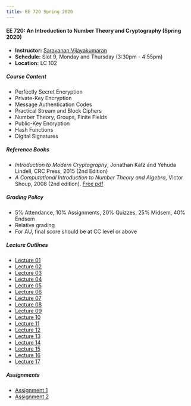 ```yaml
---
title: EE 720 Spring 2020
---
```


#### EE 720: An Introduction to Number Theory and Cryptography (Spring 2020)
  - **Instructor:** [Saravanan Vijayakumaran](http://www.ee.iitb.ac.in/~sarva)
  - **Schedule:** Slot 9, Monday and Thursday (3:30pm - 4:55pm) 
  - **Location:** LC 102

##### Course Content
  - Perfectly Secret Encryption
  - Private-Key Encryption
  - Message Authentication Codes
  - Practical Stream and Block Ciphers
  - Number Theory, Groups, Finite Fields
  - Public-Key Encryption
  - Hash Functions
  - Digital Signatures

##### Reference Books
  - *Introduction to Modern Cryptography*, Jonathan Katz and Yehuda Lindell, CRC Press, 2015 (2nd Edition)
  - *A Computational Introduction to Number Theory and Algebra*, Victor Shoup, 2008 (2nd edition). [Free pdf](https://www.shoup.net/ntb/) 

##### Grading Policy
  - 5% Attendance, 10% Assignments, 20% Quizzes, 25% Midsem, 40% Endsem
  - Relative grading
  - For AU, final score should be at CC level or above

##### Lecture Outlines
  - [Lecture 01](/courses/EE720/2020/notes/lecture-01.pdf)
  - [Lecture 02](/courses/EE720/2020/notes/lecture-02.pdf)
  - [Lecture 03](/courses/EE720/2020/notes/lecture-03.pdf)
  - [Lecture 04](/courses/EE720/2020/notes/lecture-04.pdf)
  - [Lecture 05](/courses/EE720/2020/notes/lecture-05.pdf)
  - [Lecture 06](/courses/EE720/2020/notes/lecture-06.pdf)
  - [Lecture 07](/courses/EE720/2020/notes/lecture-07.pdf)
  - [Lecture 08](/courses/EE720/2020/notes/lecture-08.pdf)
  - [Lecture 09](/courses/EE720/2020/notes/lecture-09.pdf)
  - [Lecture 10](/courses/EE720/2020/notes/lecture-10.pdf)
  - [Lecture 11](/courses/EE720/2020/notes/lecture-11.pdf)
  - [Lecture 12](/courses/EE720/2020/notes/lecture-12.pdf)
  - [Lecture 13](/courses/EE720/2020/notes/lecture-13.pdf)
  - [Lecture 14](/courses/EE720/2020/notes/lecture-14.pdf)
  - [Lecture 15](/courses/EE720/2020/notes/lecture-15.pdf)
  - [Lecture 16](/courses/EE720/2020/notes/lecture-16.pdf)
  - [Lecture 17](/courses/EE720/2020/notes/lecture-17.pdf)

##### Assignments
  - [Assignment 1](/courses/EE720/2020/assignments/assignment1.pdf)
  - [Assignment 2](/courses/EE720/2020/assignments/assignment2.pdf)
